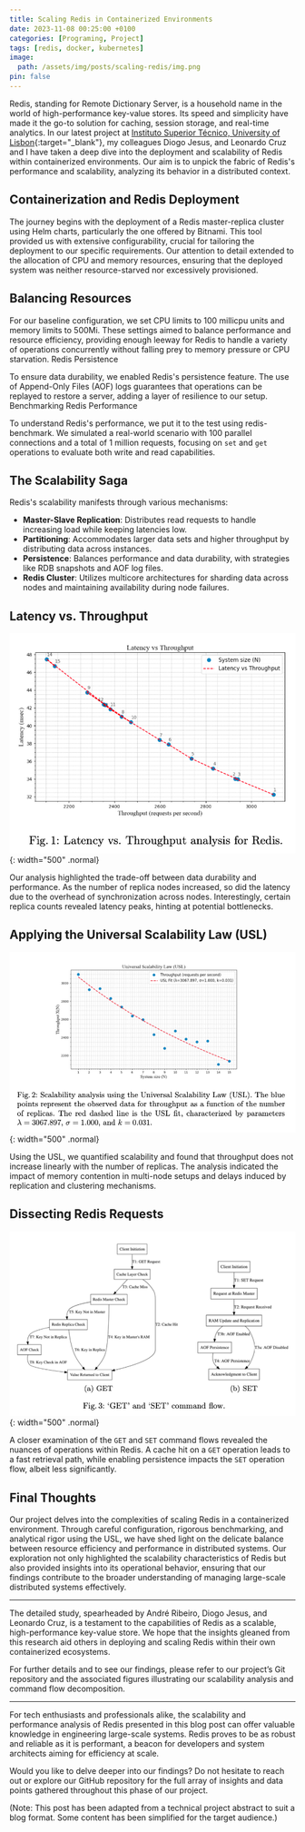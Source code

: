 ```yaml
---
title: Scaling Redis in Containerized Environments
date: 2023-11-08 00:25:00 +0100
categories: [Programing, Project]
tags: [redis, docker, kubernetes]
image:
  path: /assets/img/posts/scaling-redis/img.png
pin: false
---
```


Redis, standing for Remote Dictionary Server, is a household name in the world of high-performance key-value stores. Its speed and simplicity have made it the go-to solution for caching, session storage, and real-time analytics. In our latest project at [Instituto Superior Técnico, University of Lisbon][ist]{:target="_blank"}, my colleagues Diogo Jesus, and Leonardo Cruz and I have taken a deep dive into the deployment and scalability of Redis within containerized environments. Our aim is to unpick the fabric of Redis's performance and scalability, analyzing its behavior in a distributed context.

## Containerization and Redis Deployment

The journey begins with the deployment of a Redis master-replica cluster using Helm charts, particularly the one offered by Bitnami. This tool provided us with extensive configurability, crucial for tailoring the deployment to our specific requirements. Our attention to detail extended to the allocation of CPU and memory resources, ensuring that the deployed system was neither resource-starved nor excessively provisioned.

## Balancing Resources

For our baseline configuration, we set CPU limits to 100 millicpu units and memory limits to 500Mi. These settings aimed to balance performance and resource efficiency, providing enough leeway for Redis to handle a variety of operations concurrently without falling prey to memory pressure or CPU starvation.
Redis Persistence

To ensure data durability, we enabled Redis's persistence feature. The use of Append-Only Files (AOF) logs guarantees that operations can be replayed to restore a server, adding a layer of resilience to our setup.
Benchmarking Redis Performance

To understand Redis's performance, we put it to the test using redis-benchmark. We simulated a real-world scenario with 100 parallel connections and a total of 1 million requests, focusing on `set` and `get` operations to evaluate both write and read capabilities.

## The Scalability Saga

Redis's scalability manifests through various mechanisms:

- **Master-Slave Replication**: Distributes read requests to handle increasing load while keeping latencies low.
- **Partitioning**: Accommodates larger data sets and higher throughput by distributing data across instances.
- **Persistence**: Balances performance and data durability, with strategies like RDB snapshots and AOF log files.
- **Redis Cluster**: Utilizes multicore architectures for sharding data across nodes and maintaining availability during node failures.

## Latency vs. Throughput

![latency_throughput](/assets/img/posts/scaling-redis/latency_throughput.png){: width="500" .normal}

Our analysis highlighted the trade-off between data durability and performance. As the number of replica nodes increased, so did the latency due to the overhead of synchronization across nodes. Interestingly, certain replica counts revealed latency peaks, hinting at potential bottlenecks.

## Applying the Universal Scalability Law (USL)

![latency_throughput](/assets/img/posts/scaling-redis/usl.png){: width="500" .normal}

Using the USL, we quantified scalability and found that throughput does not increase linearly with the number of replicas. The analysis indicated the impact of memory contention in multi-node setups and delays induced by replication and clustering mechanisms.

## Dissecting Redis Requests

![latency_throughput](/assets/img/posts/scaling-redis/get_set.png){: width="500" .normal}

A closer examination of the `GET` and `SET` command flows revealed the nuances of operations within Redis. A cache hit on a `GET` operation leads to a fast retrieval path, while enabling persistence impacts the `SET` operation flow, albeit less significantly.

## Final Thoughts

Our project delves into the complexities of scaling Redis in a containerized environment. Through careful configuration, rigorous benchmarking, and analytical rigor using the USL, we have shed light on the delicate balance between resource efficiency and performance in distributed systems. Our exploration not only highlighted the scalability characteristics of Redis but also provided insights into its operational behavior, ensuring that our findings contribute to the broader understanding of managing large-scale distributed systems effectively.

---

The detailed study, spearheaded by André Ribeiro, Diogo Jesus, and Leonardo Cruz, is a testament to the capabilities of Redis as a scalable, high-performance key-value store. We hope that the insights gleaned from this research aid others in deploying and scaling Redis within their own containerized ecosystems.

For further details and to see our findings, please refer to our project’s Git repository and the associated figures illustrating our scalability analysis and command flow decomposition.

---

For tech enthusiasts and professionals alike, the scalability and performance analysis of Redis presented in this blog post can offer valuable knowledge in engineering large-scale systems. Redis proves to be as robust and reliable as it is performant, a beacon for developers and system architects aiming for efficiency at scale.

Would you like to delve deeper into our findings? Do not hesitate to reach out or explore our GitHub repository for the full array of insights and data points gathered throughout this phase of our project.

(Note: This post has been adapted from a technical project abstract to suit a blog format. Some content has been simplified for the target audience.)


[ist]: https://tecnico.ulisboa.pt/pt/
